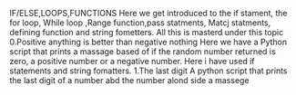 IF/ELSE,LOOPS,FUNCTIONS
Here we get introduced to the if stament, the for loop, While loop ,Range function,pass statments, Matcj statments, defining function and string fometters.
All this is masterd under this topic
0.Positive anything is better than negative nothing
Here we have a Python script that prints a massage based of if the random number returned is zero, a positive number or a negative number.
Here i have used if statements and string fomatters.
1.The last digit
A python script that prints the last digit of a number abd the number alond side a massege
